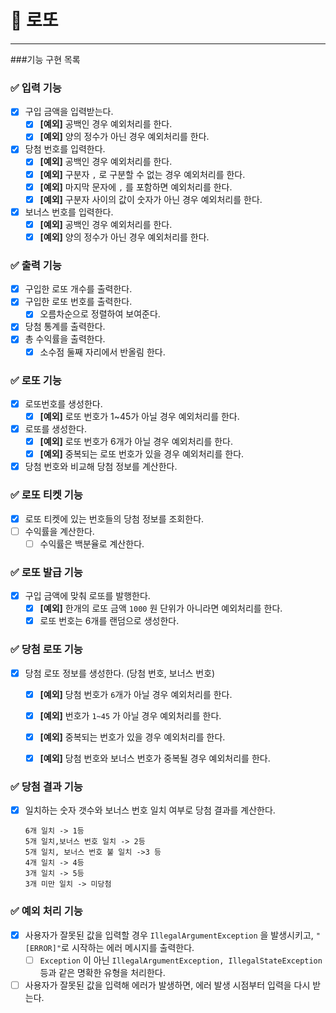 # 🎯 로또

----

###기능 구현 목록

### ✅ 입력 기능
- [x] 구입 금액을 입력받는다.
    - [x] **[예외]** 공백인 경우 예외처리를 한다.
    - [x] **[예외]** 양의 정수가 아닌 경우 예외처리를 한다.
- [x] 당첨 번호를 입력한다.
    - [x] **[예외]** 공백인 경우 예외처리를 한다.
    - [x] **[예외]** 구분자 `,` 로 구분할 수 없는 경우 예외처리를 한다.
    - [x] **[예외]** 마지막 문자에 `,` 를 포함하면 예외처리를 한다.
    - [x] **[예외]** 구분자 사이의 값이 숫자가 아닌 경우 예외처리를 한다.
- [x] 보너스 번호를 입력한다.
    - [x] **[예외]** 공백인 경우 예외처리를 한다.
    - [x] **[예외]** 양의 정수가 아닌 경우 예외처리를 한다.

### ✅ 출력 기능
- [x] 구입한 로또 개수를 출력한다.
- [x] 구입한 로또 번호를 출력한다.
    - [x] 오름차순으로 정렬하여 보여준다.
- [x] 당첨 통계를 출력한다.
- [x] 총 수익률을 출력한다.
    - [x] 소수점 둘째 자리에서 반올림 한다.

### ✅ 로또 기능
- [x] 로또번호를 생성한다. 
    - [x] **[예외]** 로또 번호가 1~45가 아닐 경우 예외처리를 한다.
- [x] 로또를 생성한다.
    - [x] **[예외]** 로또 번호가 6개가 아닐 경우 예외처리를 한다.
    - [x] **[예외]** 중복되는 로또 번호가 있을 경우 예외처리를 한다.
- [x] 당첨 번호와 비교해 당첨 정보를 계산한다.

### ✅ 로또 티켓 기능
- [x] 로또 티켓에 있는 번호들의 당첨 정보를 조회한다.
- [ ] 수익률을 계산한다.
  - [ ] 수익률은 백분율로 계산한다.

### ✅ 로또 발급 기능
- [x] 구입 금액에 맞춰 로또를 발행한다.
    - [x] **[예외]** 한개의 로또 금액 `1000` 원 단위가 아니라면 예외처리를 한다.
    - [x] 로또 번호는 6개를 랜덤으로 생성한다.

### ✅ 당첨 로또 기능
- [x] 당첨 로또 정보를 생성한다. (당첨 번호, 보너스 번호)
    - [x] **[예외]** 당첨 번호가 `6`개가 아닐 경우 예외처리를 한다.
    - [x] **[예외]** 번호가 `1~45` 가 아닐 경우 예외처리를 한다.
    - [x] **[예외]** 중복되는 번호가 있을 경우 예외처리를 한다.
    - [x] **[예외]** 당첨 번호와 보너스 번호가 중복될 경우 예외처리를 한다.


### ✅ 당첨 결과 기능
- [x] 일치하는 숫자 갯수와 보너스 번호 일치 여부로 당첨 결과를 계산한다.
  ```
  6개 일치 -> 1등
  5개 일치,보너스 번호 일치 -> 2등
  5개 일치, 보너스 번호 불 일치 ->3 등
  4개 일치 -> 4등
  3개 일치 -> 5등
  3개 미만 일치 -> 미당첨
  ```

### ✅ 예외 처리 기능
- [x] 사용자가 잘못된 값을 입력할 경우 `IllegalArgumentException` 을 발생시키고, `"[ERROR]"`로 시작하는 에러 메시지를 출력한다.
  - [ ] `Exception` 이 아닌 `IllegalArgumentException, IllegalStateException` 등과 같은 명확한 유형을 처리한다.
- [ ] 사용자가 잘못된 값을 입력해 에러가 발생하면, 에러 발생 시점부터 입력을 다시 받는다.